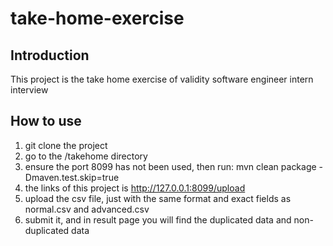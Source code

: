 # take-home-exercise

## Introduction
This project is the take home exercise of validity software engineer intern interview

## How to use
1. git clone the project
2. go to the /takehome directory
3. ensure the port 8099 has not been used, then run: mvn clean package -Dmaven.test.skip=true
4. the links of this project is http://127.0.0.1:8099/upload
5. upload the csv file, just with the same format and exact fields as normal.csv and advanced.csv
6. submit it, and in result page you will find the duplicated data and non-duplicated data
